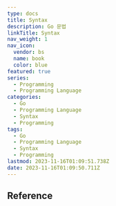 ```yaml
---
type: docs
title: Syntax
description: Go 문법
linkTitle: Syntax
nav_weight: 1
nav_icon:
  vendor: bs
  name: book
  color: blue
featured: true
series:
  - Programming
  - Programming Language
categories:
  - Go
  - Programming Language
  - Syntax
  - Programming
tags:
  - Go
  - Programming Language
  - Syntax
  - Programming
lastmod: 2023-11-16T01:09:51.738Z
date: 2023-11-16T01:09:50.711Z
---
```


## Reference
